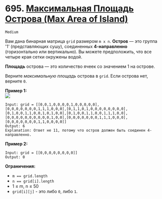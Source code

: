 # 695. [Максимальная Площадь Острова (Max Area of Island)](https://leetcode.com/problems/max-area-of-island/description/)

`Medium`

Вам дана бинарная матрица `grid` размером `m x n`. **Остров** — это группа '1' (представляющих сушу), соединенных **4-направленно** (горизонтально или вертикально). Вы можете предположить, что все четыре края сетки окружены водой.

**Площадь** острова — это количество ячеек со значением 1 на острове.

Верните *максимальную площадь* острова в `grid`. Если острова нет, верните `0`.

**Пример 1:**\
![](https://assets.leetcode.com/uploads/2021/05/01/maxarea1-grid.jpg)
```
Input: grid = [[0,0,1,0,0,0,0,1,0,0,0,0,0],[0,0,0,0,0,0,0,1,1,1,0,0,0],[0,1,1,0,1,0,0,0,0,0,0,0,0],[0,1,0,0,1,1,0,0,1,0,1,0,0],[0,1,0,0,1,1,0,0,1,1,1,0,0],[0,0,0,0,0,0,0,0,0,0,1,0,0],[0,0,0,0,0,0,0,1,1,1,0,0,0],[0,0,0,0,0,0,0,1,1,0,0,0,0]]
Output: 6
Explanation: Ответ не 11, потому что остров должен быть соединен 4-направленно.
```

**Пример 2:**
```
Input: grid = [[0,0,0,0,0,0,0,0]]
Output: 0
```

**Ограничения:**

*   `m == grid.length`
*   `n == grid[i].length`
*   1 ≤ m, n ≤ 50
*   `grid[i][j]` - это либо `0`, либо `1`.